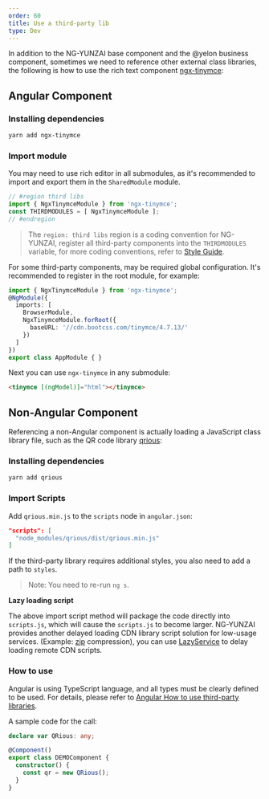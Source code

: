 ```yaml
---
order: 60
title: Use a third-party lib
type: Dev
---
```


In addition to the NG-YUNZAI base component and the @yelon business component, sometimes we need to reference other external class libraries, the following is how to use the rich text component [ngx-tinymce](https://github.com/cipchk/ngx-tinymce):

## Angular Component

### Installing dependencies

```bash
yarn add ngx-tinymce
```

### Import module

You may need to use rich editor in all submodules, as it's recommended to import and export them in the `SharedModule` module.

```ts
// #region third libs
import { NgxTinymceModule } from 'ngx-tinymce';
const THIRDMODULES = [ NgxTinymceModule ];
// #endregion
```

> The `region: third libs` region is a coding convention for NG-YUNZAI, register all third-party components into the `THIRDMODULES` variable, for more coding conventions, refer to [Style Guide](/docs/style-guide).

For some third-party components, may be required global configuration. It's recommended to register in the root module, for example:

```ts
import { NgxTinymceModule } from 'ngx-tinymce';
@NgModule({
  imports: [
    BrowserModule,
    NgxTinymceModule.forRoot({
      baseURL: '//cdn.bootcss.com/tinymce/4.7.13/'
    })
  ]
})
export class AppModule { }
```

Next you can use `ngx-tinymce` in any submodule:

```html
<tinymce [(ngModel)]="html"></tinymce>
```

## Non-Angular Component

Referencing a non-Angular component is actually loading a JavaScript class library file, such as the QR code library [qrious](https://github.com/neocotic/qrious/):

### Installing dependencies

```bash
yarn add qrious
```

### Import Scripts

Add `qrious.min.js` to the `scripts` node in `angular.json`:

```json
"scripts": [
  "node_modules/qrious/dist/qrious.min.js"
]
```

If the third-party library requires additional styles, you also need to add a path to `styles`.

> Note: You need to re-run `ng s`.

**Lazy loading script**

The above import script method will package the code directly into `scripts.js`, which will cause the `scripts.js` to become larger. NG-YUNZAI provides another delayed loading CDN library script solution for low-usage services. (Example: [zip](https://cdn.bootcss.com/jszip/3.1.5/jszip.min.js) compression), you can use [LazyService](/util/lazy) to delay loading remote CDN scripts.

### How to use

Angular is using TypeScript language, and all types must be clearly defined to be used. For details, please refer to [Angular How to use third-party libraries](https://zhuanlan.zhihu.com/p/35796451).

A sample code for the call:

```ts
declare var QRious: any;

@Component()
export class DEMOComponent {
  constructor() {
    const qr = new QRious();
  }
}
```

